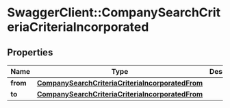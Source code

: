 # SwaggerClient::CompanySearchCriteriaCriteriaIncorporated

## Properties
Name | Type | Description | Notes
------------ | ------------- | ------------- | -------------
**from** | [**CompanySearchCriteriaCriteriaIncorporatedFrom**](CompanySearchCriteriaCriteriaIncorporatedFrom.md) |  | [optional] 
**to** | [**CompanySearchCriteriaCriteriaIncorporatedFrom**](CompanySearchCriteriaCriteriaIncorporatedFrom.md) |  | [optional] 


